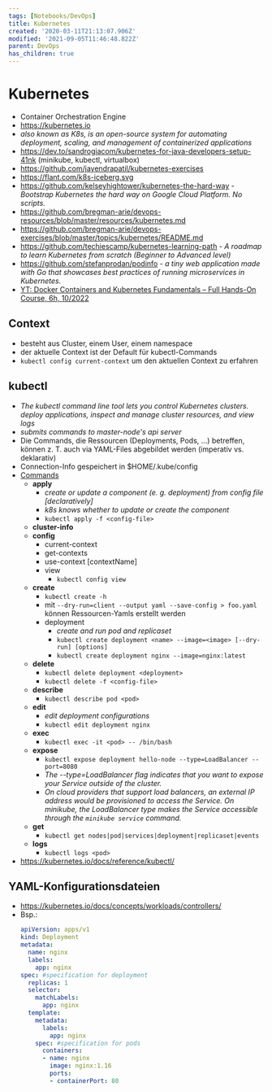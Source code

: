 ```yaml
---
tags: [Notebooks/DevOps]
title: Kubernetes
created: '2020-03-11T21:13:07.906Z'
modified: '2021-09-05T11:46:48.822Z'
parent: DevOps
has_children: true
---
```


# Kubernetes
- Container Orchestration Engine
- <https://kubernetes.io>
- *also known as K8s, is an open-source system for automating deployment, scaling, and management of containerized applications*
- <https://dev.to/sandrogiacom/kubernetes-for-java-developers-setup-41nk> (minikube, kubectl, virtualbox)
- <https://github.com/jayendrapatil/kubernetes-exercises>
- <https://flant.com/k8s-iceberg.svg>
- <https://github.com/kelseyhightower/kubernetes-the-hard-way> - *Bootstrap Kubernetes the hard way on Google Cloud Platform. No scripts.*
- <https://github.com/bregman-arie/devops-resources/blob/master/resources/kubernetes.md>
- <https://github.com/bregman-arie/devops-exercises/blob/master/topics/kubernetes/README.md>
- <https://github.com/techiescamp/kubernetes-learning-path> - *A roadmap to learn Kubernetes from scratch (Beginner to Advanced level)*
- <https://github.com/stefanprodan/podinfo> - *a tiny web application made with Go that showcases best practices of running microservices in Kubernetes.*
- [YT: Docker Containers and Kubernetes Fundamentals – Full Hands-On Course, 6h, 10/2022](https://www.youtube.com/watch?v=kTp5xUtcalw)


## Context
- besteht aus Cluster, einem User, einem namespace
- der aktuelle Context ist der Default für kubectl-Commands
- `kubectl config current-context` um den aktuellen Context zu erfahren


## kubectl
- *The kubectl command line tool lets you control Kubernetes clusters. deploy applications, inspect and manage cluster resources, and view logs*
- *submits commands to master-node's api server*
- Die Commands, die Ressourcen (Deployments, Pods, ...) betreffen, können z. T. auch via YAML-Files abgebildet werden (imperativ vs. deklarativ)
- Connection-Info gespeichert in $HOME/.kube/config
- <u>Commands</u>
  - **apply**
    - *create or update a component (e. g. deployment) from config file [declaratively]*
    - *k8s knows whether to update or create the component*
    - `kubectl apply -f <config-file>`
  - **cluster-info**
  - **config**
    - current-context
    - get-contexts
    - use-context [contextName]
    - view
      - `kubectl config view`
  - **create**
    - `kubectl create -h`
    - mit `--dry-run=client --output yaml --save-config > foo.yaml` können Ressourcen-Yamls erstellt werden
    - deployment
      - *create and run pod and replicaset*
      - `kubectl create deployment <name> --image=<image> [--dry-run] [options]`
      - `kubectl create deployment nginx --image=nginx:latest`
  - **delete**
    - `kubectl delete deployment <deployment>`
    - `kubectl delete -f <config-file>`
  - **describe**
    - `kubectl describe pod <pod>`
  - **edit**
    - *edit deployment configurations*
    - `kubectl edit deployment nginx`
  - **exec**
    - `kubectl exec -it <pod> -- /bin/bash`
  - **expose**
    - `kubectl expose deployment hello-node --type=LoadBalancer --port=8080`
    - *The --type=LoadBalancer flag indicates that you want to expose your Service outside of the cluster.*
    - *On cloud providers that support load balancers, an external IP address would be provisioned to access the Service. On minikube, the LoadBalancer type makes the Service accessible through the `minikube service` command.*
  - **get**
    - `kubectl get nodes|pod|services|deployment|replicaset|events`
  - **logs**
    - `kubectl logs <pod>`
- <https://kubernetes.io/docs/reference/kubectl/>


## YAML-Konfigurationsdateien
- <https://kubernetes.io/docs/concepts/workloads/controllers/>
- Bsp.:
  ```yaml
  apiVersion: apps/v1
  kind: Deployment
  metadata:
    name: nginx
    labels:
      app: nginx
  spec: #specification for deployment
    replicas: 1
    selector:
      matchLabels:
        app: nginx
    template:
      metadata:
        labels:
          app: nginx
      spec: #specification for pods
        containers:
        - name: nginx
          image: nginx:1.16
          ports:
          - containerPort: 80
  ```
